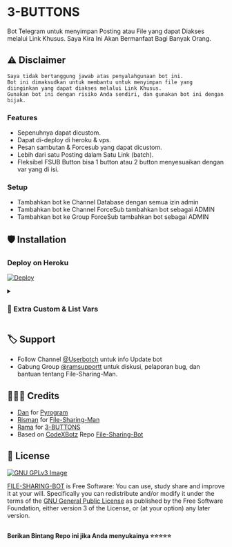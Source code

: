 # 3-BUTTONS

Bot Telegram untuk menyimpan Posting atau File yang dapat Diakses melalui Link Khusus.
Saya Kira Ini Akan Bermanfaat Bagi Banyak Orang.

## ⚠️ Disclaimer

```
Saya tidak bertanggung jawab atas penyalahgunaan bot ini.
Bot ini dimaksudkan untuk membantu untuk menyimpan file yang diinginkan yang dapat diakses melalui Link Khusus.
Gunakan bot ini dengan risiko Anda sendiri, dan gunakan bot ini dengan bijak.
```

### Features
- Sepenuhnya dapat dicustom.
- Dapat di-deploy di heroku & vps.
- Pesan sambutan & Forcesub yang dapat dicustom.
- Lebih dari satu Posting dalam Satu Link (batch).
- Fleksibel FSUB Button bisa 1 button atau 2 button menyesuaikan dengan var yang di isi.

### Setup

- Tambahkan bot ke Channel Database dengan semua izin admin
- Tambahkan bot ke Channel ForceSub tambahkan bot sebagai ADMIN
- Tambahkan bot ke Group ForceSub tambahkan bot sebagai ADMIN

## 🛡 Installation
### Deploy on Heroku
[![Deploy](https://www.herokucdn.com/deploy/button.svg)](https://heroku.com/deploy?template=https://github.com/LinkFarrel/3BUTONS-MEONG)</br>


<details>
<summary><h3><b>🔗 Extra Custom & List Vars</b></h3></summary>

### Variables

* `API_HASH` Dapatkan API HASH di web my.telegram.org.
* `API_ID` Dapatkan APP ID di web my.telegram.org
* `TG_BOT_TOKEN` Dapatkan dari t.me/BotFather
* `OWNER` Masukan Username Telegram untuk Owner BOT
* `CHANNEL_ID` Masukan ID Channel Untuk [Channel Database] contoh:- -100xxxxxxxx
* `ADMINS` Masukan User ID untuk mendapatkan hak Admin di BOT
* `START_MESSAGE` Opsional: Pesan /start memulai awalan ke bot, Gunakan <a href='https://github.com/mrismanaziz/File-Sharing-Man/blob/main/README.md#start_message'>format</a> parsemode HTML 
* `FORCE_SUB_MESSAGE` Opsional: Pesan Paksa Subscribe bot, Gunakan Format parsemode HTML
* `FORCE_SUB_CHANNEL` Masukan ID dari Channel Untuk Wajib Subscribenya
* `FORCE_SUB_GROUP` Masukan ID dari Group Untuk Wajib Subscribenya

### Extra Variables

* `CUSTOM_CAPTION` letakkan teks teks Kustom Anda jika Anda ingin Mengatur Teks Kustom, Anda dapat menggunakan HTML dan <a href='https://github.com/mrismanaziz/File-Sharing-Man/blob/main/README.md#custom_caption'>fillings</a> untuk pemformatan (hanya untuk dokumen)
* `DISABLE_CHANNEL_BUTTON` Masukan True untuk Nonaktifkan Tombol Berbagi Saluran, Default jika False

### Fillings
#### START_MESSAGE | FORCE_SUB_MESSAGE

* `{first}` - User first name
* `{last}` - User last name
* `{id}` - User ID
* `{mention}` - Mention the user
* `{username}` - Username

#### CUSTOM_CAPTION

* `{filename}` - file name of the Document
* `{previouscaption}` - Original Caption

</details>

## 🏷 Support   
- Follow Channel [@Userbotch](https://t.me/userbotch) untuk info Update bot 
- Gabung Group [@ramsupportt](https://t.me/ramsupportt) untuk diskusi, pelaporan bug, dan bantuan tentang File-Sharing-Man.

## 👨🏻‍💻 Credits

-  [Dan](https://github.com/delivrance) for [Pyrogram](https://github.com/pyrogram/pyrogram)
-  [Risman](https://github.com/mrismanaziz) for [File-Sharing-Man](https://github.com/mrismanaziz/File-Sharing-Man)
-  [Rama](https://github.com/ramadhani892) for [3-BUTTONS](https://github.com/Onlymeriz/fs)
-  Based on [CodeXBotz](https://github.com/CodeXBotz) Repo [File-Sharing-Bot](https://github.com/CodeXBotz/File-Sharing-Bot)

## 📑 License
[![GNU GPLv3 Image](https://www.gnu.org/graphics/gplv3-127x51.png)](http://www.gnu.org/licenses/gpl-3.0.en.html)  

[FILE-SHARING-BOT](https://github.com/mrismanaziz/File-Sharing-Man/) is Free Software: You can use, study share and improve it at your
will. Specifically you can redistribute and/or modify it under the terms of the
[GNU General Public License](https://www.gnu.org/licenses/gpl.html) as
published by the Free Software Foundation, either version 3 of the License, or
(at your option) any later version. 

##

   **Berikan Bintang Repo ini jika Anda menyukainya ⭐⭐⭐⭐⭐**

